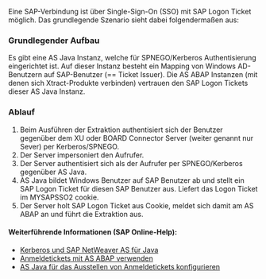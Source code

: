 Eine SAP-Verbindung ist über Single-Sign-On (SSO) mit SAP Logon Ticket möglich. Das grundlegende Szenario sieht dabei folgendermaßen aus:


### Grundlegender Aufbau
Es gibt eine AS Java Instanz, welche für SPNEGO/Kerberos Authentisierung eingerichtet ist. Auf dieser Instanz besteht ein Mapping von Windows AD-Benutzern auf SAP-Benutzer (== Ticket Issuer).
Die AS ABAP Instanzen (mit denen sich Xtract-Produkte verbinden) vertrauen den SAP Logon Tickets dieser AS Java Instanz.

### Ablauf
1. Beim Ausführen der Extraktion authentisiert sich der Benutzer gegenüber dem XU oder BOARD Connector Server (weiter genannt nur Sever) per Kerberos/SPNEGO.
2. Der Server impersoniert den Aufrufer.
3. Der Server authentisiert sich als der Aufrufer per SPNEGO/Kerberos gegenüber AS Java.
4. AS Java bildet Windows Benutzer auf SAP Benutzer ab und stellt ein SAP Logon Ticket für diesen SAP Benutzer aus. Liefert das Logon Ticket im MYSAPSSO2 cookie.
5. Der Server holt SAP Logon Ticket aus Cookie, meldet sich damit am AS ABAP an und führt die Extraktion aus.


#### Weiterführende Informationen (SAP Online-Help):
* [Kerberos und SAP NetWeaver AS für Java](https://help.sap.com/doc/saphelp_nw75/7.5.5/DE-DE/4c/8a4d292e2849a8b7cbd229be5c94a5/frameset.htm)
* [Anmeldetickets mit AS ABAP verwenden](https://help.sap.com/doc/saphelp_nw75/7.5.5/DE-DE/d0/dc33c460a243929b7ec120f55af101/frameset.htm)
* [AS Java für das Ausstellen von Anmeldetickets konfigurieren](https://help.sap.com/doc/saphelp_nw75/7.5.5/DE-DE/4a/412251343f2ab1e10000000a42189c/frameset.htm)

